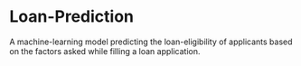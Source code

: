 # Loan-Prediction
A machine-learning model predicting the loan-eligibility of applicants based on the factors asked while filling a loan application.
 
